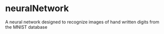 
# neuralNetwork

A neural network designed to recognize images of hand written digits from the MNIST database
